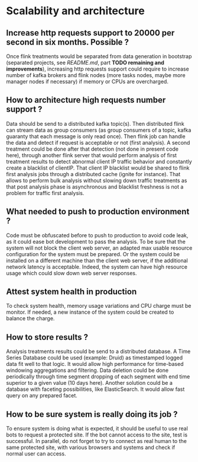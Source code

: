 # Scalability and architecture

## Increase http requests support to 20000 per second in six months. Possible ?

Once flink treatments would be separated from data generation in bootstrap (separated projects, see _README.md_, part **TODO remaining and improvements**), increasing http requests support could require to increase number of kafka brokers and flink nodes (more tasks nodes, maybe more manager nodes if necessary) if memory or CPUs are overcharged.

## How to architecture high requests number support ?

Data should be send to a distributed kafka topic(s). Then distributed flink can stream data as group consumers (as group consumers of a topic, kafka guaranty that each message is only read once).
Then flink job can handle the data and detect if request is acceptable or not (first analysis).
A second treatment could be done after that detection (not done in present code here), through another flink server that would perform analysis of first treatment results to detect abnormal client IP traffic behavior and constantly create a blacklist of clientIP.
That client IP blacklist would be shared to flink first analysis jobs through a distributed cache (ignite for instance).
That allows to perform bulk analysis without slowing down traffic treatments as that post analysis phase is asynchronous and blacklist freshness is not a problem for traffic first analysis.

## What needed to push to production environment ?

Code must be obfuscated before to push to production to avoid code leak, as it could ease bot development to pass the analysis.
To be sure that the system will not block the client web server, an adapted max usable resource configuration for the system must be prepared. Or the system could be installed on a different machine than the client web server, if the additional network latency is acceptable.
Indeed, the system can have high resource usage which could slow down web server responses.

## Attest system health in production

To check system health, memory usage variations and CPU charge must be monitor. If needed, a new instance of the system could be created to balance the charge.

## How to store results ?

Analysis treatments results could be send to a distributed database. A Time Series Database could be used (example: Druid) as timestamped logged data fit well to that logic. It would allow high performance for time-based windowing aggregations and filtering.
Data deletion could be done periodically through time segment dropping of each segment with end time superior to a given value (10 days here).
Another solution could be a database with faceting possibilities, like ElasticSearch. It would allow fast query on any prepared facet.

## How to be sure system is really doing its job ?

To ensure system is doing what is expected, it should be useful to use real bots to request a protected site. If the bot cannot access to the site, test is successful.
In parallel, do not forget to try to connect as real human to the same protected site, with various browsers and systems and check if normal user can access.

